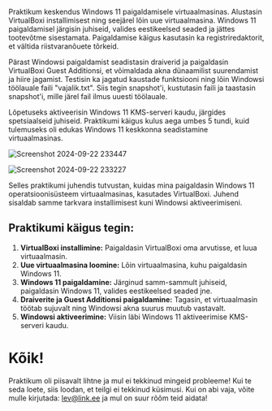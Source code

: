 Praktikum keskendus Windows 11 paigaldamisele virtuaalmasinas. Alustasin VirtualBoxi installimisest ning seejärel lõin uue virtuaalmasina. Windows 11 paigaldamisel järgisin juhiseid, valides eestikeelsed seaded ja jättes tootevõtme sisestamata. Paigaldamise käigus kasutasin ka registriredaktorit, et vältida riistvaranõuete tõrkeid.

Pärast Windowsi paigaldamist seadistasin draiverid ja paigaldasin VirtualBoxi Guest Additionsi, et võimaldada akna dünaamilist suurendamist ja hiire jagamist. Testisin ka jagatud kaustade funktsiooni ning lõin Windowsi töölauale faili "vajalik.txt". Siis tegin snapshot'i, kustutasin faili ja taastasin snapshot'i, mille järel fail ilmus uuesti töölauale.

Lõpetuseks aktiveerisin Windows 11 KMS-serveri kaudu, järgides spetsiaalseid juhiseid. Praktikumi käigus kulus aega umbes 5 tundi, kuid tulemuseks oli edukas Windows 11 keskkonna seadistamine virtuaalmasinas.



![Screenshot 2024-09-22 233447](https://github.com/user-attachments/assets/efe0f68a-5c8e-4bc0-b3bc-c3b332a9b216)

![Screenshot 2024-09-22 233227](https://github.com/user-attachments/assets/1609add2-6835-4f95-9810-2d2cf9d476e6)




Selles praktikumi juhendis tutvustan, kuidas mina paigaldasin Windows 11 operatsioonisüsteem virtuaalmasinas, kasutades VirtualBoxi. Juhend sisaldab samme tarkvara installimisest kuni Windowsi aktiveerimiseni.

## Praktikumi käigus tegin:

1. **VirtualBoxi installimine:** Paigaldasin VirtualBoxi oma arvutisse, et luua virtuaalmasin.
2. **Uue virtuaalmasina loomine:** Lõin virtuaalmasina, kuhu paigaldasin Windows 11.
3. **Windows 11 paigaldamine:** Järginud samm-sammult juhiseid, paigaldasin Windows 11, valides eestikeelsed seaded jne.
4. **Draiverite ja Guest Additionsi paigaldamine:** Tagasin, et virtuaalmasin töötab sujuvalt ning Windowsi akna suurus muutub vastavalt.
5. **Windowsi aktiveerimine:** Viisin läbi Windows 11 aktiveerimise KMS-serveri kaudu.

# Kõik!

Praktikum oli piisavalt lihtne ja mul ei tekkinud mingeid probleeme! Kui te seda loete, siis loodan, et teilgi ei tekkinud küsimusi. Kui on abi vaja, võite mulle kirjutada: lev@link.ee ja mul on suur rõõm teid aidata!

